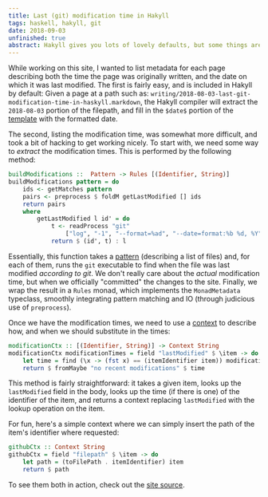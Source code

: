 ```yaml
---
title: Last (git) modification time in Hakyll
tags: haskell, hakyll, git
date: 2018-09-03
unfinished: true
abstract: Hakyll gives you lots of lovely defaults, but some things are harder to come by. This post provides a brief description of how to add "last modification time" metadata to each post.
---
```


While working on this site, I wanted to list metadata for each page describing both the time the page was originally written, and the date on which it was last modified. The first is fairly easy, and is included in Hakyll by default: Given a page at a path such as: `writing/2018-08-03-last-git-modification-time-in-haskyll.markdown`, the Hakyll compiler will extract the `2018-08-03` portion of the filepath, and fill in the `$date$` portion of the [template](https://github.com/AdamHarries/clearairturbulence.co.uk/blob/master/templates/post.html) with the formatted date. 

The second, listing the modification time, was somewhat more difficult, and took a bit of hacking to get working nicely. To start with, we need some way to *extract* the modification times. This is performed by the following method: 

```haskell
buildModifications ::  Pattern -> Rules [(Identifier, String)]
buildModifications pattern = do 
    ids <- getMatches pattern
    pairs <- preprocess $ foldM getLastModified [] ids
    return pairs
    where 
        getLastModified l id' = do
            t <- readProcess "git" 
                ["log", "-1", "--format=%ad", "--date=format:%b %d, %Y", (toFilePath id')] ""
            return $ (id', t) : l
```

Essentially, this function takes a [pattern](https://jaspervdj.be/hakyll/reference/Hakyll-Core-Identifier-Pattern.html) (describing a list of files) and, for each of them, runs the `git` executable to find when the file was last modified *according to git*. We don't really care about the *actual* modification time, but when we officially "committed" the changes to the site. Finally, we wrap the result in a `Rules` monad, which implements the `MonadMetadata` typeclass, smoothly integrating pattern matching and IO (through judicious use of `preprocess`).

Once we have the modification times, we need to use a [context](https://jaspervdj.be/hakyll/reference/Hakyll-Web-Template-Context.html) to describe how, and when we should substitute in the times: 

```haskell
modificationCtx :: [(Identifier, String)] -> Context String 
modificationCtx modificationTimes = field "lastModified" $ \item -> do
    let time = find (\x -> (fst x) == (itemIdentifier item)) modificationTimes >>= return . snd 
    return $ fromMaybe "no recent modifications" $ time
```

This method is fairly straightforward: it takes a given item, looks up the `lastModified` field in the body, looks up the time (if there is one) of the identifier of the item, and returns a context replacing `lastModified` with the lookup operation on the item. 

For fun, here's a simple context where we can simply insert the path of the item's identifier where requested: 

```haskell
githubCtx :: Context String 
githubCtx = field "filepath" $ \item -> do 
    let path = (toFilePath . itemIdentifier) item
    return $ path
```

To see them both in action, check out the [site source](https://github.com/AdamHarries/clearairturbulence.co.uk/blob/master/site.hs).

